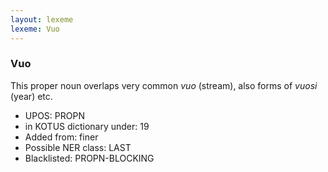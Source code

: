 ```yaml
---
layout: lexeme
lexeme: Vuo
---
```


###  Vuo

This proper noun overlaps  very common *vuo* (stream), also forms of *vuosi* (year) etc.
* UPOS:  PROPN
* in KOTUS dictionary under:  19
* Added from:  finer
* Possible NER class:  LAST
* Blacklisted:  PROPN-BLOCKING

